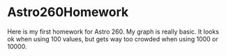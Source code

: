 # Astro260Homework
Here is my first homework for Astro 260. My graph is really basic. It looks ok when using 100 values, but gets way too crowded when using 1000 or 10000. 
